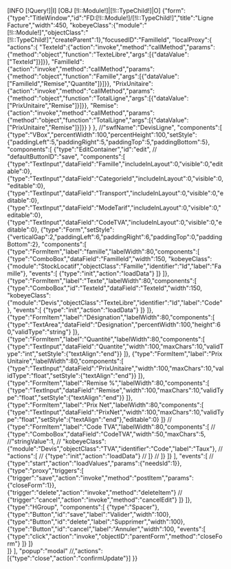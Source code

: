 [INFO [!Query!]|I]
[OBJ [!I::Module!]|[!I::TypeChild!]|O]
{"form":{"type":"TitleWindow","id":"FD:[!I::Module!]/[!I::TypeChild!]","title":"Ligne Facture","width":450,
"kobeyeClass":{"module":"[!I::Module!]","objectClass":"[!I::TypeChild!]","createParent":1},"focusedID":"FamilleId",
"localProxy":{
	"actions":{
		"TexteId":{"action":"invoke","method":"callMethod","params":{"method":"object","function":"TexteLibre","args":[{"dataValue":["TexteId"]}]}},
		"FamilleId":{"action":"invoke","method":"callMethod","params":{"method":"object","function":"Famille","args":[{"dataValue":["FamilleId","Remise","Quantite"]}]}},
		"PrixUnitaire":{"action":"invoke","method":"callMethod","params":{"method":"object","function":"TotalLigne","args":[{"dataValue":["PrixUnitaire","Remise"]}]}},
		"Remise":{"action":"invoke","method":"callMethod","params":{"method":"object","function":"TotalLigne","args":[{"dataValue":["PrixUnitaire","Remise"]}]}}
	}
},
//"swfName":"DevisLigne",
"components":[
	{"type":"VBox","percentWidth":100,"percentHeight":100,"setStyle":{"paddingLeft":5,"paddingRight":5,"paddingTop":5,"paddingBottom":5},
	"components":[
		{"type":"EditContainer","id":"edit",
//		"defaultButtonID":"save",
		"components":[
			{"type":"TextInput","dataField":"Famille","includeInLayout":0,"visible":0,"editable":0},
			{"type":"TextInput","dataField":"CategorieId","includeInLayout":0,"visible":0,"editable":0},
			{"type":"TextInput","dataField":"Transport","includeInLayout":0,"visible":0,"editable":0},
			{"type":"TextInput","dataField":"ModeTarif","includeInLayout":0,"visible":0,"editable":0},
			{"type":"TextInput","dataField":"CodeTVA","includeInLayout":0,"visible":0,"editable":0},
			{"type":"Form","setStyle":{"verticalGap":2,"paddingLeft":6,"paddingRight":6,"paddingTop":0,"paddingBottom":2},
			"components":[
				{"type":"FormItem","label":"famille","labelWidth":80,"components":[
					{"type":"ComboBox","dataField":"FamilleId","width":150,
					"kobeyeClass":{"module":"StockLocatif","objectClass":"Famille","identifier":"Id","label":"Famille"},
					"events":[
						{"type":"init","action":"loadData"}
					]}
				]},
				{"type":"FormItem","label":"Texte","labelWidth":80,"components":[
					{"type":"ComboBox","id":"TexteId","dataField":"TexteId","width":150,
					"kobeyeClass":{"module":"Devis","objectClass":"TexteLibre","identifier":"Id","label":"Code"},
					"events":[
						{"type":"init","action":"loadData"}
					]}
				]},
				{"type":"FormItem","label":"Désignation","labelWidth":80,"components":[
					{"type":"TextArea","dataField":"Designation","percentWidth":100,"height":60,"validType":"string"}
				]},
				{"type":"FormItem","label":"Quantité","labelWidth":80,"components":[
					{"type":"TextInput","dataField":"Quantite","width":100,"maxChars":10,"validType":"int","setStyle":{"textAlign":"end"}}
				]},
				{"type":"FormItem","label":"Prix Unitaire","labelWidth":80,"components":[
					{"type":"TextInput","dataField":"PrixUnitaire","width":100,"maxChars":10,"validType":"float","setStyle":{"textAlign":"end"}}
				]},
				{"type":"FormItem","label":"Remise %","labelWidth":80,"components":[
					{"type":"TextInput","dataField":"Remise","width":100,"maxChars":10,"validType":"float","setStyle":{"textAlign":"end"}}
				]},
				{"type":"FormItem","label":"Prix Net","labelWidth":80,"components":[
					{"type":"TextInput","dataField":"PrixNet","width":100,"maxChars":10,"validType":"float","setStyle":{"textAlign":"end"},"editable":0}
				]}
//				{"type":"FormItem","label":"Code TVA","labelWidth":80,"components":[
//					{"type":"ComboBox","dataField":"CodeTVA","width":50,"maxChars":5, //"stringValue":1,
//					"kobeyeClass":{"module":"Devis","objectClass":"TVA","identifier":"Code","label":"Taux"},
//					"actions":[
//						{"type":"init","action":"loadData"}
//					]}
//				]}
			]}
		],
		"events":[
//			{"type":"start","action":"loadValues","params":{"needsId":1}},
			{"type":"proxy","triggers":[
				{"trigger":"save","action":"invoke","method":"postItem","params":{"closeForm":1}},
				{"trigger":"delete","action":"invoke","method":"deleteItem"}
//				{"trigger":"cancel","action":"invoke","method":"cancelEdit"}
			]}
		]},
		{"type":"HGroup",
		"components":[
			{"type":"Spacer"},
			{"type":"Button","id":"save","label":"Valider","width":100},
			{"type":"Button","id":"delete","label":"Supprimer","width":100},
			{"type":"Button","id":"cancel","label":"Annuler","width":100,
			"events":[
				{"type":"click","action":"invoke","objectID":"parentForm","method":"closeForm"}
			]}
		]}		
	]}
],
"popup":"modal"
//,"actions":[{"type":"close","action":"confirmUpdate"}]
}}
